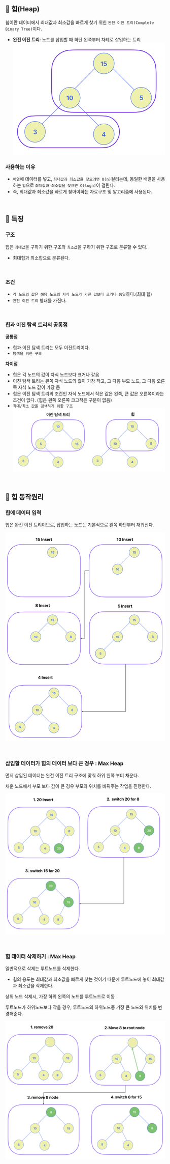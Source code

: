 ## 🔖 힙(Heap)
힙이란 데이터에서 최대값과 최소값을 빠르게 찾기 위한 `완전 이진 트리(Complete Binary Tree)`이다.
* __완전 이진 트리__: 노드를 삽입할 때 하단 왼쪽부터 차례로 삽입하는 트리
![Alt text](../../resources/heap-001.png)

### 사용하는 이유
- `배열`에 데이터를 넣고, `최대값과 최소값을 찾으려면 O(n)`걸리는데, 동일한 배열을 사용하는 `힙`으로 `최대값과 최소값을 찾으면 O(logn)`이 걸린다.
- 즉, 최대값과 최소값을 빠르게 찾아야하는 자료구조 및 알고리즘에 사용된다.

<br>

## 🔖 특징
### 구조
힙은 `최대값`을 구하기 위한 구조와 `최소값`을 구하기 위한 구조로 분류할 수 있다. 
- 최대힙과 최소힙으로 분류된다.

<br>

### 조건
- `각 노드의 값은 해당 노드의 자식 노드가 가진 값보다 크거나 동일`하다.(최대 힙)
- `완전 이진 트리` 형태를 가진다.

<br>

### 힙과 이진 탐색 트리의 공통점
__공통점__
- 힙과 이진 탐색 트리는 모두 이진트리이다.
- `탐색을 위한 구조`

__차이점__
- 힙은 각 노드의 값이 자식 노드보다 크거나 같음
- 이진 탐색 트리는 왼쪽 자식 노드의 값이 가장 작고, 그 다음 부모 노드, 그 다음 오른쪽 자식 노드 값이 가장 큼
- 힙은 이진 탐색 트리의 조건인 자식 노드에서 작은 값은 왼쪽, 큰 값은 오른쪽이라는 조건이 없다.
(힙은 왼쪽 오른쪽 크고작은 구분이 없음)
- `최대/최소 값을 검색하기 위한 구조`
![Alt text](../../resources/heap-binarysearhtree.png)

<br>

## 🔖 힙 동작원리
### 힙에 데이터 입력
힙은 완전 이진 트리이므로, 삽입하는 노드는 기본적으로 왼쪽 하단부터 채워진다.

![Alt text](../../resources/heap-insertion-001.png)

<br>

### 삽입할 데이터가 힙의 데이터 보다 큰 경우 : Max Heap
먼저 삽입된 데이터는 완전 이진 트리 구조에 맞춰 하위 왼쪽 부터 채운다.

채운 노드에서 부모 보다 값이 큰 경우 부모와 위치를 바꿔주는 작업을 진행한다.

![Alt text](../../resources/heap-insertion-002.png)

<br>

### 힙 데이터 삭제하기 : Max Heap
일반적으로 삭제는 루트노드를 삭제한다.
- 힙의 용도는 최대값과 최소값을 빠르게 찾는 것이기 때문에 루트노드에 놓이 최대값과 최소값을 삭제한다.

상위 노드 삭제시, 가장 하위 왼쪽의 노드를 루트노드로 이동

루트노드가 하위노드보다 작을 경우, 루트노드의 하위노드중 가장 큰 노드와 위치를 변경해준다.

![Alt text](../../resources/heap-delete-001.png)